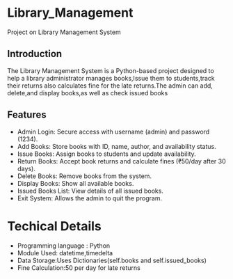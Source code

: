 # Library_Management
Project on Library Management System

## Introduction
The Library Management System is a Python-based project designed to help a library administrator manages books,Issue them to students,track their returns
also calculates fine for the late returns.The admin can add, delete,and display books,as well as check issued books

## Features
* Admin Login: Secure access with username (admin) and password (1234).
* Add Books: Store books with ID, name, author, and availability status.
* Issue Books: Assign books to students and update availability.
* Return Books: Accept book returns and calculate fines (₹50/day after 30 days).
* Delete Books: Remove books from the system.
* Display Books: Show all available books.
* Issued Books List: View details of all issued books.
* Exit System: Allows the admin to quit the program.

# Techical Details
* Programming language : Python
* Module Used: datetime,timedelta
* Data Storage:Uses Dictionaries(self.books and self.issued_books)
* Fine Calculation:50 per day for late returns



